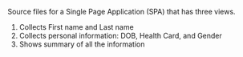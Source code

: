Source files for a Single Page Application (SPA) that has three views.
1. Collects First name and Last name
2. Collects personal information: DOB, Health Card, and Gender
3. Shows summary of all the information
